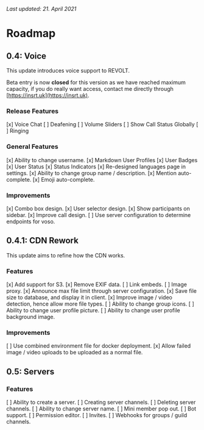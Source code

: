 *Last updated: 21. April 2021*

# Roadmap

## 0.4: Voice

This update introduces voice support to REVOLT.

Beta entry is now **closed** for this version as we have reached maximum capacity, if you do really want access, contact me directly through [https://insrt.uk](https://insrt.uk).

### Release Features

[x]  Voice Chat
[ ]  Deafening
[ ]  Volume Sliders
[ ]  Show Call Status Globally
[ ]  Ringing

### General Features

[x]  Ability to change username.
[x]  Markdown User Profiles
[x]  User Badges
[x]  User Status
  [x]  Status Indicators
[x]  Re-designed languages page in settings.
[x]  Ability to change group name / description.
[x]  Mention auto-complete.
[x]  Emoji auto-complete.

### Improvements

[x]  Combo box design.
[x]  User selector design.
[x]  Show participants on sidebar.
[x]  Improve call design.
[ ]  Use server configuration to determine endpoints for voso.

## 0.4.1: CDN Rework

This update aims to refine how the CDN works.

### Features

[x]  Add support for S3.
[x]  Remove EXIF data.
[ ]  Link embeds.
[ ]  Image proxy.
[x]  Announce max file limit through server configuration.
[x]  Save file size to database, and display it in client.
[x]  Improve image / video detection, hence allow more file types.
[ ]  Ability to change group icons.
[ ]  Ability to change user profile picture.
[ ]  Ability to change user profile background image.

### Improvements

[ ]  Use combined environment file for docker deployment.
[x]  Allow failed image / video uploads to be uploaded as a normal file.

## 0.5: Servers

### Features

[ ]  Ability to create a server.
[ ]  Creating server channels.
[ ]  Deleting server channels.
[ ]  Ability to change server name.
[ ]  Mini member pop out.
[ ]  Bot support.
[ ]  Permission editor.
[ ]  Invites.
[ ]  Webhooks for groups / guild channels.
